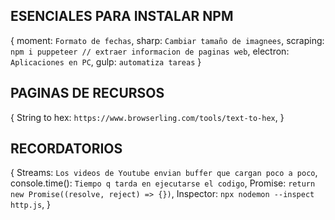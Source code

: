 ## ESENCIALES PARA INSTALAR NPM
{
    moment: `Formato de fechas`,
    sharp: `Cambiar tamaño de imagnees`,
    scraping: `npm i puppeteer // extraer informacion de paginas web`,
    electron: `Aplicaciones en PC`,
    gulp: `automatiza tareas`
}

## PAGINAS DE RECURSOS
{
    String to hex: `https://www.browserling.com/tools/text-to-hex`,
}


## RECORDATORIOS
{
    Streams: `Los videos de Youtube envian buffer que cargan poco a poco`,
    console.time(): `Tiempo q tarda en ejecutarse el codigo`,
    Promise: `return new Promise((resolve, reject) => {})`,
    Inspector: `npx nodemon --inspect http.js`,
}